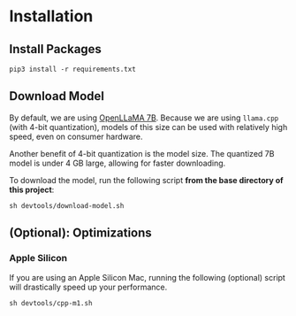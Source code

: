 # Installation

## Install Packages

```
pip3 install -r requirements.txt
```

## Download Model

By default, we are using [OpenLLaMA 7B](https://github.com/openlm-research/open_llama). Because we are using `llama.cpp` (with 4-bit quantization), models of this size can be used with relatively high speed, even on consumer hardware.

Another benefit of 4-bit quantization is the model size. The quantized 7B model is under 4 GB large, allowing for faster downloading.

To download the model, run the following script **from the base directory of this project**:

```
sh devtools/download-model.sh
```

## (Optional): Optimizations

### Apple Silicon

If you are using an Apple Silicon Mac, running the following (optional) script will drastically speed up your performance.

```
sh devtools/cpp-m1.sh
```